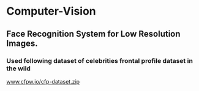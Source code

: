 # Computer-Vision
## Face Recognition System for Low Resolution Images.
### Used following dataset of celebrities frontal profile dataset in the wild
www.cfpw.io/cfp-dataset.zip
